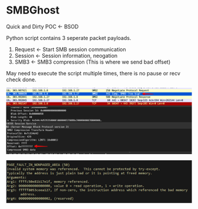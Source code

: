 # SMBGhost

Quick and Dirty POC <- BSOD 

Python script contains 3 seperate packet payloads.

1. Request <- Start SMB session communication
2. Session <- Session information, neogation 
3. SMB3 <- SMB3 compression (This is where we send bad offset)

May need to execute the script multiple times, there is no pause or recv check done. 

![Alt text](/IMGs/offset.jpg?raw=true "SMB3 Compression")


![Alt text](/IMGs/page-fault.jpg?raw=true "Page Fault Windows Kernel")
